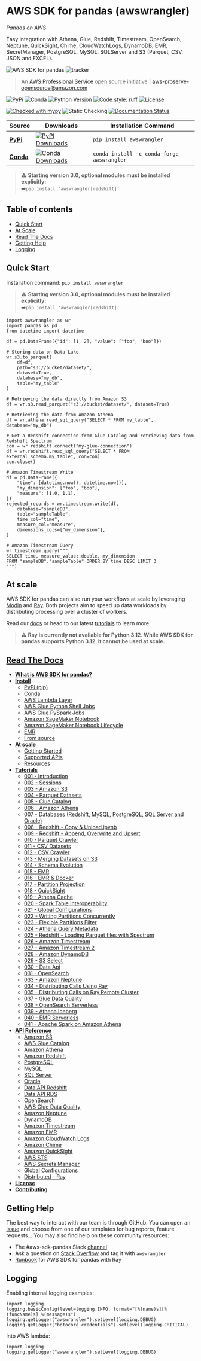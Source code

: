 # AWS SDK for pandas (awswrangler)

*Pandas on AWS*

Easy integration with Athena, Glue, Redshift, Timestream, OpenSearch, Neptune, QuickSight, Chime, CloudWatchLogs, DynamoDB, EMR, SecretManager, PostgreSQL, MySQL, SQLServer and S3 (Parquet, CSV, JSON and EXCEL).

![AWS SDK for pandas](https://github.com/aws/aws-sdk-pandas/blob/main/docs/source/_static/logo2.png?raw=true "AWS SDK for pandas")
![tracker](https://d3tiqpr4kkkomd.cloudfront.net/img/pixel.png?asset=GVOYN2BOOQ573LTVIHEW)

> An [AWS Professional Service](https://aws.amazon.com/professional-services/) open source initiative | aws-proserve-opensource@amazon.com

[![PyPi](https://img.shields.io/pypi/v/awswrangler)](https://pypi.org/project/awswrangler/)
[![Conda](https://img.shields.io/conda/vn/conda-forge/awswrangler)](https://anaconda.org/conda-forge/awswrangler)
[![Python Version](https://img.shields.io/pypi/pyversions/awswrangler.svg)](https://pypi.org/project/awswrangler/)
[![Code style: ruff](https://img.shields.io/badge/code%20style-ruff-000000.svg)](https://github.com/astral-sh/ruff)
[![License](https://img.shields.io/badge/License-Apache%202.0-blue.svg)](https://opensource.org/licenses/Apache-2.0)

[![Checked with mypy](http://www.mypy-lang.org/static/mypy_badge.svg)](http://mypy-lang.org/)
![Static Checking](https://github.com/aws/aws-sdk-pandas/workflows/Static%20Checking/badge.svg?branch=main)
[![Documentation Status](https://readthedocs.org/projects/aws-sdk-pandas/badge/?version=latest)](https://aws-sdk-pandas.readthedocs.io/?badge=latest)

| Source | Downloads | Installation Command |
|--------|-----------|----------------------|
| **[PyPi](https://pypi.org/project/awswrangler/)**  | [![PyPI Downloads](https://img.shields.io/pypi/dm/awswrangler)](https://pypi.org/project/awswrangler/) | `pip install awswrangler` |
| **[Conda](https://anaconda.org/conda-forge/awswrangler)** | [![Conda Downloads](https://img.shields.io/conda/dn/conda-forge/awswrangler.svg)](https://anaconda.org/conda-forge/awswrangler) | `conda install -c conda-forge awswrangler` |

> ⚠️ **Starting version 3.0, optional modules must be installed explicitly:**<br>
➡️`pip install 'awswrangler[redshift]'`

## Table of contents

- [Quick Start](#quick-start)
- [At Scale](#at-scale)
- [Read The Docs](#read-the-docs)
- [Getting Help](#getting-help)
- [Logging](#logging)

## Quick Start

Installation command: `pip install awswrangler`

> ⚠️ **Starting version 3.0, optional modules must be installed explicitly:**<br>
➡️`pip install 'awswrangler[redshift]'`

```py3
import awswrangler as wr
import pandas as pd
from datetime import datetime

df = pd.DataFrame({"id": [1, 2], "value": ["foo", "boo"]})

# Storing data on Data Lake
wr.s3.to_parquet(
    df=df,
    path="s3://bucket/dataset/",
    dataset=True,
    database="my_db",
    table="my_table"
)

# Retrieving the data directly from Amazon S3
df = wr.s3.read_parquet("s3://bucket/dataset/", dataset=True)

# Retrieving the data from Amazon Athena
df = wr.athena.read_sql_query("SELECT * FROM my_table", database="my_db")

# Get a Redshift connection from Glue Catalog and retrieving data from Redshift Spectrum
con = wr.redshift.connect("my-glue-connection")
df = wr.redshift.read_sql_query("SELECT * FROM external_schema.my_table", con=con)
con.close()

# Amazon Timestream Write
df = pd.DataFrame({
    "time": [datetime.now(), datetime.now()],   
    "my_dimension": ["foo", "boo"],
    "measure": [1.0, 1.1],
})
rejected_records = wr.timestream.write(df,
    database="sampleDB",
    table="sampleTable",
    time_col="time",
    measure_col="measure",
    dimensions_cols=["my_dimension"],
)

# Amazon Timestream Query
wr.timestream.query("""
SELECT time, measure_value::double, my_dimension
FROM "sampleDB"."sampleTable" ORDER BY time DESC LIMIT 3
""")

```

## At scale
AWS SDK for pandas can also run your workflows at scale by leveraging [Modin](https://modin.readthedocs.io/en/stable/) and [Ray](https://www.ray.io/). Both projects aim to speed up data workloads by distributing processing over a cluster of workers.

Read our [docs](https://aws-sdk-pandas.readthedocs.io/en/3.8.0/scale.html) or head to our latest [tutorials](https://github.com/aws/aws-sdk-pandas/tree/main/tutorials) to learn more.

> ⚠️ **Ray is currently not available for Python 3.12. While AWS SDK for pandas supports Python 3.12, it cannot be used at scale.**

## [Read The Docs](https://aws-sdk-pandas.readthedocs.io/)

- [**What is AWS SDK for pandas?**](https://aws-sdk-pandas.readthedocs.io/en/3.8.0/about.html)
- [**Install**](https://aws-sdk-pandas.readthedocs.io/en/3.8.0/install.html)
  - [PyPi (pip)](https://aws-sdk-pandas.readthedocs.io/en/3.8.0/install.html#pypi-pip)
  - [Conda](https://aws-sdk-pandas.readthedocs.io/en/3.8.0/install.html#conda)
  - [AWS Lambda Layer](https://aws-sdk-pandas.readthedocs.io/en/3.8.0/install.html#aws-lambda-layer)
  - [AWS Glue Python Shell Jobs](https://aws-sdk-pandas.readthedocs.io/en/3.8.0/install.html#aws-glue-python-shell-jobs)
  - [AWS Glue PySpark Jobs](https://aws-sdk-pandas.readthedocs.io/en/3.8.0/install.html#aws-glue-pyspark-jobs)
  - [Amazon SageMaker Notebook](https://aws-sdk-pandas.readthedocs.io/en/3.8.0/install.html#amazon-sagemaker-notebook)
  - [Amazon SageMaker Notebook Lifecycle](https://aws-sdk-pandas.readthedocs.io/en/3.8.0/install.html#amazon-sagemaker-notebook-lifecycle)
  - [EMR](https://aws-sdk-pandas.readthedocs.io/en/3.8.0/install.html#emr)
  - [From source](https://aws-sdk-pandas.readthedocs.io/en/3.8.0/install.html#from-source)
- [**At scale**](https://aws-sdk-pandas.readthedocs.io/en/3.8.0/scale.html)
  - [Getting Started](https://aws-sdk-pandas.readthedocs.io/en/3.8.0/scale.html#getting-started)
  - [Supported APIs](https://aws-sdk-pandas.readthedocs.io/en/3.8.0/scale.html#supported-apis)
  - [Resources](https://aws-sdk-pandas.readthedocs.io/en/3.8.0/scale.html#resources)
- [**Tutorials**](https://github.com/aws/aws-sdk-pandas/tree/main/tutorials)
  - [001 - Introduction](https://github.com/aws/aws-sdk-pandas/blob/main/tutorials/001%20-%20Introduction.ipynb)
  - [002 - Sessions](https://github.com/aws/aws-sdk-pandas/blob/main/tutorials/002%20-%20Sessions.ipynb)
  - [003 - Amazon S3](https://github.com/aws/aws-sdk-pandas/blob/main/tutorials/003%20-%20Amazon%20S3.ipynb)
  - [004 - Parquet Datasets](https://github.com/aws/aws-sdk-pandas/blob/main/tutorials/004%20-%20Parquet%20Datasets.ipynb)
  - [005 - Glue Catalog](https://github.com/aws/aws-sdk-pandas/blob/main/tutorials/005%20-%20Glue%20Catalog.ipynb)
  - [006 - Amazon Athena](https://github.com/aws/aws-sdk-pandas/blob/main/tutorials/006%20-%20Amazon%20Athena.ipynb)
  - [007 - Databases (Redshift, MySQL, PostgreSQL, SQL Server and Oracle)](https://github.com/aws/aws-sdk-pandas/blob/main/tutorials/007%20-%20Redshift%2C%20MySQL%2C%20PostgreSQL%2C%20SQL%20Server%2C%20Oracle.ipynb)
  - [008 - Redshift - Copy & Unload.ipynb](https://github.com/aws/aws-sdk-pandas/blob/main/tutorials/008%20-%20Redshift%20-%20Copy%20%26%20Unload.ipynb)
  - [009 - Redshift - Append, Overwrite and Upsert](https://github.com/aws/aws-sdk-pandas/blob/main/tutorials/009%20-%20Redshift%20-%20Append%2C%20Overwrite%2C%20Upsert.ipynb)
  - [010 - Parquet Crawler](https://github.com/aws/aws-sdk-pandas/blob/main/tutorials/010%20-%20Parquet%20Crawler.ipynb)
  - [011 - CSV Datasets](https://github.com/aws/aws-sdk-pandas/blob/main/tutorials/011%20-%20CSV%20Datasets.ipynb)
  - [012 - CSV Crawler](https://github.com/aws/aws-sdk-pandas/blob/main/tutorials/012%20-%20CSV%20Crawler.ipynb)
  - [013 - Merging Datasets on S3](https://github.com/aws/aws-sdk-pandas/blob/main/tutorials/013%20-%20Merging%20Datasets%20on%20S3.ipynb)
  - [014 - Schema Evolution](https://github.com/aws/aws-sdk-pandas/blob/main/tutorials/014%20-%20Schema%20Evolution.ipynb)
  - [015 - EMR](https://github.com/aws/aws-sdk-pandas/blob/main/tutorials/015%20-%20EMR.ipynb)
  - [016 - EMR & Docker](https://github.com/aws/aws-sdk-pandas/blob/main/tutorials/016%20-%20EMR%20%26%20Docker.ipynb)
  - [017 - Partition Projection](https://github.com/aws/aws-sdk-pandas/blob/main/tutorials/017%20-%20Partition%20Projection.ipynb)
  - [018 - QuickSight](https://github.com/aws/aws-sdk-pandas/blob/main/tutorials/018%20-%20QuickSight.ipynb)
  - [019 - Athena Cache](https://github.com/aws/aws-sdk-pandas/blob/main/tutorials/019%20-%20Athena%20Cache.ipynb)
  - [020 - Spark Table Interoperability](https://github.com/aws/aws-sdk-pandas/blob/main/tutorials/020%20-%20Spark%20Table%20Interoperability.ipynb)
  - [021 - Global Configurations](https://github.com/aws/aws-sdk-pandas/blob/main/tutorials/021%20-%20Global%20Configurations.ipynb)
  - [022 - Writing Partitions Concurrently](https://github.com/aws/aws-sdk-pandas/blob/main/tutorials/022%20-%20Writing%20Partitions%20Concurrently.ipynb)
  - [023 - Flexible Partitions Filter](https://github.com/aws/aws-sdk-pandas/blob/main/tutorials/023%20-%20Flexible%20Partitions%20Filter.ipynb)
  - [024 - Athena Query Metadata](https://github.com/aws/aws-sdk-pandas/blob/main/tutorials/024%20-%20Athena%20Query%20Metadata.ipynb)
  - [025 - Redshift - Loading Parquet files with Spectrum](https://github.com/aws/aws-sdk-pandas/blob/main/tutorials/025%20-%20Redshift%20-%20Loading%20Parquet%20files%20with%20Spectrum.ipynb)
  - [026 - Amazon Timestream](https://github.com/aws/aws-sdk-pandas/blob/main/tutorials/026%20-%20Amazon%20Timestream.ipynb)
  - [027 - Amazon Timestream 2](https://github.com/aws/aws-sdk-pandas/blob/main/tutorials/027%20-%20Amazon%20Timestream%202.ipynb)
  - [028 - Amazon DynamoDB](https://github.com/aws/aws-sdk-pandas/blob/main/tutorials/028%20-%20DynamoDB.ipynb)
  - [029 - S3 Select](https://github.com/aws/aws-sdk-pandas/blob/main/tutorials/029%20-%20S3%20Select.ipynb)
  - [030 - Data Api](https://github.com/aws/aws-sdk-pandas/blob/main/tutorials/030%20-%20Data%20Api.ipynb)
  - [031 - OpenSearch](https://github.com/aws/aws-sdk-pandas/blob/main/tutorials/031%20-%20OpenSearch.ipynb)
  - [033 - Amazon Neptune](https://github.com/aws/aws-sdk-pandas/blob/main/tutorials/033%20-%20Amazon%20Neptune.ipynb)
  - [034 - Distributing Calls Using Ray](https://github.com/aws/aws-sdk-pandas/blob/main/tutorials/034%20-%20Distributing%20Calls%20using%20Ray.ipynb)
  - [035 - Distributing Calls on Ray Remote Cluster](https://github.com/aws/aws-sdk-pandas/blob/main/tutorials/035%20-%20Distributing%20Calls%20on%20Ray%20Remote%20Cluster.ipynb)
  - [037 - Glue Data Quality](https://github.com/aws/aws-sdk-pandas/blob/main/tutorials/037%20-%20Glue%20Data%20Quality.ipynb)
  - [038 - OpenSearch Serverless](https://github.com/aws/aws-sdk-pandas/blob/main/tutorials/038%20-%20OpenSearch%20Serverless.ipynb)
  - [039 - Athena Iceberg](https://github.com/aws/aws-sdk-pandas/blob/main/tutorials/039%20-%20Athena%20Iceberg.ipynb)
  - [040 - EMR Serverless](https://github.com/aws/aws-sdk-pandas/blob/main/tutorials/040%20-%20EMR%20Serverless.ipynb)
  - [041 - Apache Spark on Amazon Athena](https://github.com/aws/aws-sdk-pandas/blob/main/tutorials/041%20-%20Apache%20Spark%20on%20Amazon%20Athena.ipynb)
- [**API Reference**](https://aws-sdk-pandas.readthedocs.io/en/3.8.0/api.html)
  - [Amazon S3](https://aws-sdk-pandas.readthedocs.io/en/3.8.0/api.html#amazon-s3)
  - [AWS Glue Catalog](https://aws-sdk-pandas.readthedocs.io/en/3.8.0/api.html#aws-glue-catalog)
  - [Amazon Athena](https://aws-sdk-pandas.readthedocs.io/en/3.8.0/api.html#amazon-athena)
  - [Amazon Redshift](https://aws-sdk-pandas.readthedocs.io/en/3.8.0/api.html#amazon-redshift)
  - [PostgreSQL](https://aws-sdk-pandas.readthedocs.io/en/3.8.0/api.html#postgresql)
  - [MySQL](https://aws-sdk-pandas.readthedocs.io/en/3.8.0/api.html#mysql)
  - [SQL Server](https://aws-sdk-pandas.readthedocs.io/en/3.8.0/api.html#sqlserver)
  - [Oracle](https://aws-sdk-pandas.readthedocs.io/en/3.8.0/api.html#oracle)
  - [Data API Redshift](https://aws-sdk-pandas.readthedocs.io/en/3.8.0/api.html#data-api-redshift)
  - [Data API RDS](https://aws-sdk-pandas.readthedocs.io/en/3.8.0/api.html#data-api-rds)
  - [OpenSearch](https://aws-sdk-pandas.readthedocs.io/en/3.8.0/api.html#opensearch)
  - [AWS Glue Data Quality](https://aws-sdk-pandas.readthedocs.io/en/3.8.0/api.html#aws-glue-data-quality)
  - [Amazon Neptune](https://aws-sdk-pandas.readthedocs.io/en/3.8.0/api.html#amazon-neptune)
  - [DynamoDB](https://aws-sdk-pandas.readthedocs.io/en/3.8.0/api.html#dynamodb)
  - [Amazon Timestream](https://aws-sdk-pandas.readthedocs.io/en/3.8.0/api.html#amazon-timestream)
  - [Amazon EMR](https://aws-sdk-pandas.readthedocs.io/en/3.8.0/api.html#amazon-emr)
  - [Amazon CloudWatch Logs](https://aws-sdk-pandas.readthedocs.io/en/3.8.0/api.html#amazon-cloudwatch-logs)
  - [Amazon Chime](https://aws-sdk-pandas.readthedocs.io/en/3.8.0/api.html#amazon-chime)
  - [Amazon QuickSight](https://aws-sdk-pandas.readthedocs.io/en/3.8.0/api.html#amazon-quicksight)
  - [AWS STS](https://aws-sdk-pandas.readthedocs.io/en/3.8.0/api.html#aws-sts)
  - [AWS Secrets Manager](https://aws-sdk-pandas.readthedocs.io/en/3.8.0/api.html#aws-secrets-manager)
  - [Global Configurations](https://aws-sdk-pandas.readthedocs.io/en/3.8.0/api.html#global-configurations)
  - [Distributed - Ray](https://aws-sdk-pandas.readthedocs.io/en/3.8.0/api.html#distributed-ray)
- [**License**](https://github.com/aws/aws-sdk-pandas/blob/main/LICENSE.txt)
- [**Contributing**](https://github.com/aws/aws-sdk-pandas/blob/main/CONTRIBUTING.md)

## Getting Help

The best way to interact with our team is through GitHub. You can open an [issue](https://github.com/aws/aws-sdk-pandas/issues/new/choose) and choose from one of our templates for bug reports, feature requests...
You may also find help on these community resources:
* The #aws-sdk-pandas Slack [channel](https://join.slack.com/t/aws-sdk-pandas/shared_invite/zt-sxdx38sl-E0coRfAds8WdpxXD2Nzfrg)
* Ask a question on [Stack Overflow](https://stackoverflow.com/questions/tagged/awswrangler)
  and tag it with `awswrangler`
* [Runbook](https://github.com/aws/aws-sdk-pandas/discussions/1815) for AWS SDK for pandas with Ray

## Logging

Enabling internal logging examples:

```py3
import logging
logging.basicConfig(level=logging.INFO, format="[%(name)s][%(funcName)s] %(message)s")
logging.getLogger("awswrangler").setLevel(logging.DEBUG)
logging.getLogger("botocore.credentials").setLevel(logging.CRITICAL)
```

Into AWS lambda:

```py3
import logging
logging.getLogger("awswrangler").setLevel(logging.DEBUG)
```
